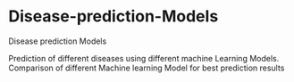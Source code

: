 # Disease-prediction-Models
Disease prediction Models

Prediction of different diseases using different machine Learning Models.
Comparison of different Machine learning Model for best prediction results
